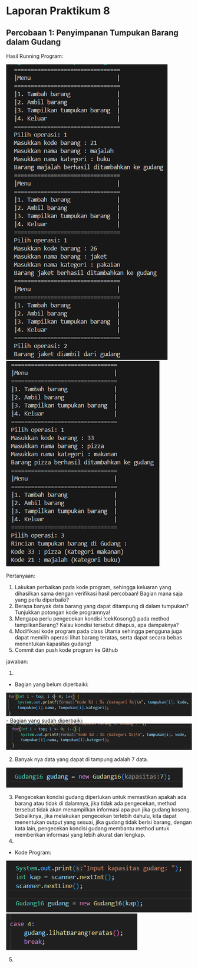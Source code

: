 # Laporan Praktikum 8

## Percobaan 1: Penyimpanan Tumpukan Barang dalam Gudang

Hasil Running Program:

<img src = "image.png">

<img src = "image-1.png">

Pertanyaan: 
1. Lakukan perbaikan pada kode program, sehingga keluaran yang dihasilkan sama dengan verifikasi 
hasil percobaan! Bagian mana saja yang perlu diperbaiki?
2. Berapa banyak data barang yang dapat ditampung di dalam tumpukan? Tunjukkan potongan kode 
programnya!
3. Mengapa perlu pengecekan kondisi !cekKosong() pada method tampilkanBarang? Kalau kondisi 
tersebut dihapus, apa dampaknya?
4. Modifikasi kode program pada class Utama sehingga pengguna juga dapat memilih operasi lihat 
barang teratas, serta dapat secara bebas menentukan kapasitas gudang!
5. Commit dan push kode program ke Github

jawaban:

1. 
- Bagian yang belum diperbaiki:
<img src = "image-3.png">
- Bagian yang sudah diperbaiki:
<img src = "image-2.png">

2. Banyak nya data yang dapat di tampung adalah 7 data.
<img src = "image-4.png">

3. Pengecekan kondisi gudang diperlukan untuk memastikan apakah ada barang atau tidak di dalamnya, jika tidak ada pengecekan, method tersebut tidak akan menampilkan informasi apa pun jika gudang kosong. Sebaliknya, jika melakukan pengecekan terlebih dahulu, kita dapat menentukan output yang sesuai, jika gudang tidak berisi barang, dengan kata lain, pengecekan kondisi gudang membantu method untuk memberikan informasi yang lebih akurat dan lengkap.
4. 
- Kode Program:

<img src = "image-5.png">

<img src = "image-6.png">

5. 


